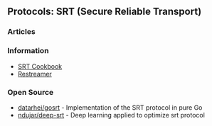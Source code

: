 ## Protocols: SRT (Secure Reliable Transport)



### Articles



### Information
- [SRT Cookbook](https://srtlab.github.io/srt-cookbook/) 
- [Restreamer](https://datarhei.com/)


### Open Source
- [datarhei/gosrt](https://github.com/datarhei/gosrt) - Implementation of the SRT protocol in pure Go
- [ndujar/deep-srt](https://github.com/ndujar/deep-srt) - Deep learning applied to optimize srt protocol


